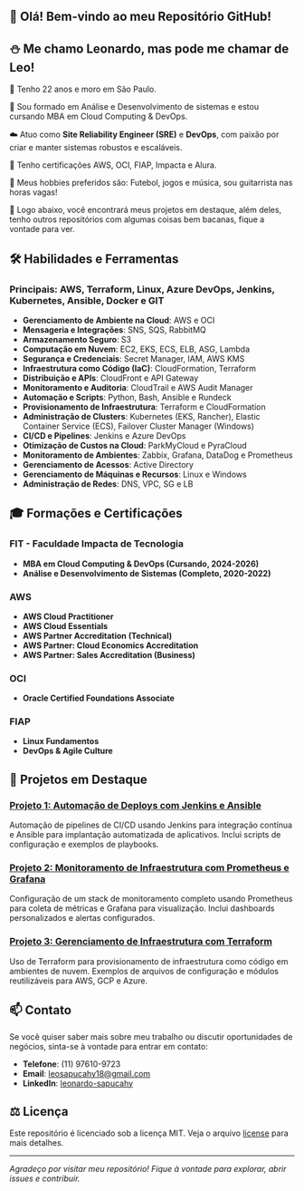 ## 👋 Olá! Bem-vindo ao meu Repositório GitHub!

## ⛄ Me chamo Leonardo, mas pode me chamar de Leo!

📌 Tenho 22 anos e moro em São Paulo.

👷 Sou formado em Análise e Desenvolvimento de sistemas e estou cursando MBA em Cloud Computing & DevOps.

☁️ Atuo como **Site Reliability Engineer (SRE)** e **DevOps**, com paixão por criar e manter sistemas robustos e escaláveis.

🌱 Tenho certificações AWS, OCI, FIAP, Impacta e Alura.

💈 Meus hobbies preferidos são: Futebol, jogos e música, sou guitarrista nas horas vagas!

🌟 Logo abaixo, você encontrará meus projetos em destaque, além deles, tenho outros repositórios com algumas coisas bem bacanas, fique a vontade para ver.



## 🛠️ Habilidades e Ferramentas
### Principais: AWS, Terraform, Linux, Azure DevOps, Jenkins, Kubernetes, Ansible, Docker e GIT

   - **Gerenciamento de Ambiente na Cloud**: AWS e OCI
   - **Mensageria e Integrações**: SNS, SQS, RabbitMQ
   - **Armazenamento Seguro**: S3
   - **Computação em Nuvem**: EC2, EKS, ECS, ELB, ASG, Lambda
   - **Segurança e Credenciais**: Secret Manager, IAM, AWS KMS
   - **Infraestrutura como Código (IaC)**: CloudFormation, Terraform
   - **Distribuição e APIs**: CloudFront e API Gateway
   - **Monitoramento e Auditoria**: CloudTrail e AWS Audit Manager
   - **Automação e Scripts**: Python, Bash, Ansible e Rundeck
   - **Provisionamento de Infraestrutura**: Terraform e CloudFormation
   - **Administração de Clusters**: Kubernetes (EKS, Rancher), Elastic Container Service (ECS), Failover Cluster Manager (Windows)
   - **CI/CD e Pipelines**: Jenkins e Azure DevOps
   - **Otimização de Custos na Cloud**: ParkMyCloud e PyraCloud
   - **Monitoramento de Ambientes**: Zabbix, Grafana, DataDog e Prometheus
   - **Gerenciamento de Acessos**: Active Directory
   - **Gerenciamento de Máquinas e Recursos**: Linux e Windows
   - **Administração de Redes**: DNS, VPC, SG e LB




## 🎓 Formações e Certificações

   ### FIT - Faculdade Impacta de Tecnologia
   - **MBA em Cloud Computing & DevOps (Cursando, 2024-2026)**
   - **Análise e Desenvolvimento de Sistemas (Completo, 2020-2022)**

   ### AWS
   - **AWS Cloud Practitioner**
   - **AWS Cloud Essentials**
   - **AWS Partner Accreditation (Technical)**
   - **AWS Partner: Cloud Economics Accreditation**
   - **AWS Partner: Sales Accreditation (Business)**

   ### OCI
   - **Oracle Certified Foundations Associate**

   ### FIAP
   - **Linux Fundamentos**
   - **DevOps & Agile Culture**




## 🌟 Projetos em Destaque

   ### [Projeto 1: Automação de Deploys com Jenkins e Ansible](https://github.com/LeonardoSapucahy/Pipeline-Automation-Jenkins-and-Ansible)
   Automação de pipelines de CI/CD usando Jenkins para integração contínua e Ansible para implantação automatizada de aplicativos. Inclui scripts de configuração e exemplos de playbooks.

   ### [Projeto 2: Monitoramento de Infraestrutura com Prometheus e Grafana](https://github.com/LeonardoSapucahy/Monitoramento-Infraestrutura-Prometheus-e-Grafana)
   Configuração de um stack de monitoramento completo usando Prometheus para coleta de métricas e Grafana para visualização. Inclui dashboards personalizados e alertas configurados.

   ### [Projeto 3: Gerenciamento de Infraestrutura com Terraform](https://github.com/LeonardoSapucahy/Gerenciamento-Infraestrutura-Terraform)
   Uso de Terraform para provisionamento de infraestrutura como código em ambientes de nuvem. Exemplos de arquivos de configuração e módulos reutilizáveis para AWS, GCP e Azure.




## 📫 Contato

   Se você quiser saber mais sobre meu trabalho ou discutir oportunidades de negócios, sinta-se à vontade para entrar em contato:
   - **Telefone**: (11) 97610-9723
   - **Email**: [leosapucahy18@gmail.com](mailto:leosapucahy18@gmail.com)
   - **LinkedIn**: [leonardo-sapucahy](https://www.linkedin.com/in/leonardo-sapucahy/)




## ⚖️ Licença

   Este repositório é licenciado sob a licença MIT. Veja o arquivo [license](https://mit-license.org/) para mais detalhes.

---

_Agradeço por visitar meu repositório! Fique à vontade para explorar, abrir issues e contribuir._
